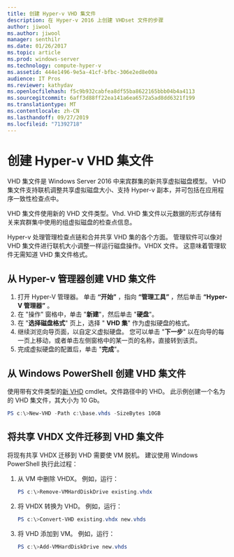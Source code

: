 ```yaml
---
title: 创建 Hyper-v VHD 集文件
description: 在 Hyper-v 2016 上创建 VHDset 文件的步骤
author: jiwool
ms.author: jiwool
manager: senthilr
ms.date: 01/26/2017
ms.topic: article
ms.prod: windows-server
ms.technology: compute-hyper-v
ms.assetid: 444e1496-9e5a-41cf-bfbc-306e2ed8e00a
audience: IT Pros
ms.reviewer: kathydav
ms.openlocfilehash: f5c9b932cabfea8df55ba8622165bbb04b4a4113
ms.sourcegitcommit: 6aff3d88ff22ea141a6ea6572a5ad8dd6321f199
ms.translationtype: MT
ms.contentlocale: zh-CN
ms.lasthandoff: 09/27/2019
ms.locfileid: "71392718"
---
```

# <a name="create-hyper-v-vhd-set-files"></a>创建 Hyper-v VHD 集文件
VHD 集文件是 Windows Server 2016 中来宾群集的新共享虚拟磁盘模型。 VHD 集文件支持联机调整共享虚拟磁盘大小、支持 Hyper-v 副本，并可包括在应用程序一致性检查点中。 

VHD 集文件使用新的 VHD 文件类型。Vhd. VHD 集文件以元数据的形式存储有关来宾群集中使用的组虚拟磁盘的检查点信息。

Hyper-v 处理管理检查点链和合并共享 VHD 集的各个方面。 管理软件可以像对 VHD 集文件进行联机大小调整一样运行磁盘操作。VHDX 文件。 这意味着管理软件无需知道 VHD 集文件格式。

## <a name="create-a-vhd-set-file-from-hyper-v-manager"></a>从 Hyper-v 管理器创建 VHD 集文件

1.  打开 Hyper-V 管理器。 单击 **“开始”** ，指向 **“管理工具”** ，然后单击 **“Hyper-V 管理器”** 。
2.  在 "操作" 窗格中，单击 "**新建**"，然后单击 "**硬盘**"。
3.  在 "**选择磁盘格式**" 页上，选择 " **VHD 集**" 作为虚拟硬盘的格式。
4.  继续浏览向导页面，以自定义虚拟硬盘。 您可以单击 "**下一步**" 以在向导的每一页上移动，或者单击左侧窗格中的某一页的名称，直接转到该页。
5.  完成虚拟硬盘的配置后，单击 "**完成**"。

## <a name="create-a-vhd-set-file-from-windows-powershell"></a>从 Windows PowerShell 创建 VHD 集文件

使用带有文件类型的[新 VHD](https://technet.microsoft.com/library/hh848503.aspx) cmdlet。文件路径中的 VHD。 此示例创建一个名为的 VHD 集文件，其大小为 10 Gb。

``` PowerShell
PS c:\>New-VHD -Path c:\base.vhds -SizeBytes 10GB
```

## <a name="migrate-a-shared-vhdx-file-to-a-vhd-set-file"></a>将共享 VHDX 文件迁移到 VHD 集文件

将现有共享 VHDX 迁移到 VHD 需要使 VM 脱机。 建议使用 Windows PowerShell 执行此过程：

1. 从 VM 中删除 VHDX。 例如，运行： 
   ``` PowerShell
   PS c:\>Remove-VMHardDiskDrive existing.vhdx
   ```
  
2. 将 VHDX 转换为 VHD。 例如，运行：
   ``` PowerShell
   PS c:\>Convert-VHD existing.vhdx new.vhds
   ```
  
3. 将 VHD 添加到 VM。 例如，运行：
   ``` PowerShell
   PS c:\>Add-VMHardDiskDrive new.vhds
   ```
  



